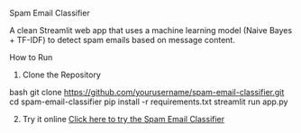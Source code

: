  Spam Email Classifier

A clean Streamlit web app that uses a machine learning model (Naive Bayes + TF-IDF) to detect spam emails based on message content.

How to Run

1. Clone the Repository

bash
git clone https://github.com/yourusername/spam-email-classifier.git
cd spam-email-classifier
pip install -r requirements.txt
streamlit run app.py

2. Try it online 
[Click here to try the Spam Email Classifier](https://spam-email-classifier-m27x3axqif7ahg6pck8hzp.streamlit.app/)
